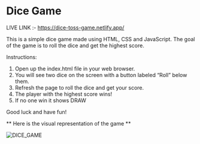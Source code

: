 # Dice Game

LIVE LINK :- https://dice-toss-game.netlify.app/

This is a simple dice game made using HTML, CSS and JavaScript. The goal of the game is to roll the dice and get the highest score.

  Instructions: 
  1. Open up the index.html file in your web browser. 
  2. You will see two dice on the screen with a button labeled “Roll” below them. 
  3. Refresh the page to roll the dice and get your score. 
  4. The player with the highest score wins! 
  5. If no one win it shows DRAW

Good luck and have fun!


** Here is the visual representation of the game **

![DICE_GAME](https://user-images.githubusercontent.com/78648366/216834978-5a93cd28-3f1e-4ac9-ad15-74a9087decb9.gif)

